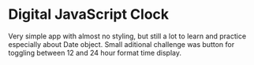 # Digital JavaScript Clock
Very simple app with almost no styling, but still a lot to learn and practice especially about Date object.
Small aditional challenge was button for toggling between 12 and 24 hour format time display.
